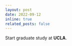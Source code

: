 ```yaml
---
layout: post
date: 2022-09-12
inline: true
related_posts: false
---
```


Start graduate study at **UCLA**.